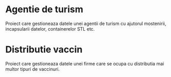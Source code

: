 # Agentie de turism
Proiect care gestioneaza datele unei agentii de turism cu ajutorul mostenirii, incapsularii datelor, containerelor STL etc. 

# Distributie vaccin
Proiect care gestioneaza datele unei firme care se ocupa cu distributia mai multor tipuri de vaccinuri. 

